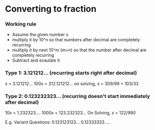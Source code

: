 # Converting to fraction


### Working rule
- Assume the given number x
- multiply it by 10^n so that numbers after decimal are completely recurring
- multiply it by next 10^m (m>n) so that the number after decimal are completely recurring
- Subtract and evaulate it

### Type 1: 3.121212... (recurring starts right after decimal)

x = 3.121212...
100x = 312.121212...
on solving, x = 309/99 = 103/33

### Type 2: 0.123232323... (recurring doesn't start immediately after decimal)

10x = 1.232323....
1000x = 123.232323...
On Solving, x = 122/990

E.g. Variant Questions: 0.123123123... 0.12333333.....
